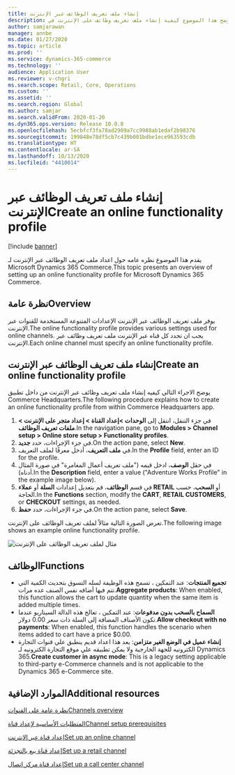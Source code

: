 ```yaml
---
title: إنشاء ملف تعريف الوظائف عبر الإنترنت
description: يوضح هذا الموضوع كيفية إنشاء ملف تعريف وظائف على الإنترنت في Microsoft Dynamics 365 Commerce.
author: samjarawan
manager: annbe
ms.date: 01/27/2020
ms.topic: article
ms.prod: ''
ms.service: dynamics-365-commerce
ms.technology: ''
audience: Application User
ms.reviewer: v-chgri
ms.search.scope: Retail, Core, Operations
ms.custom: ''
ms.assetid: ''
ms.search.region: Global
ms.author: samjar
ms.search.validFrom: 2020-01-20
ms.dyn365.ops.version: Release 10.0.8
ms.openlocfilehash: 5ecbfcf3fa78ad2909a7cc9988ab1edaf2b98376
ms.sourcegitcommit: 199848e78df5cb7c439b001bdbe1ece963593cdb
ms.translationtype: HT
ms.contentlocale: ar-SA
ms.lasthandoff: 10/13/2020
ms.locfileid: "4410014"
---
```

# <a name="create-an-online-functionality-profile"></a><span data-ttu-id="4b1e8-103">إنشاء ملف تعريف الوظائف عبر الإنترنت</span><span class="sxs-lookup"><span data-stu-id="4b1e8-103">Create an online functionality profile</span></span>


[!include [banner](includes/banner.md)]

<span data-ttu-id="4b1e8-104">يقدم هذا الموضوع نظره عامه حول اعداد ملف تعريف الوظائف عبر الإنترنت لـ Microsoft Dynamics 365 Commerce.</span><span class="sxs-lookup"><span data-stu-id="4b1e8-104">This topic presents an overview of setting up an online functionality profile for Microsoft Dynamics 365 Commerce.</span></span>

## <a name="overview"></a><span data-ttu-id="4b1e8-105">نظرة عامة</span><span class="sxs-lookup"><span data-stu-id="4b1e8-105">Overview</span></span>

<span data-ttu-id="4b1e8-106">يوفر ملف تعريف الوظائف عبر الإنترنت الإعدادات المتنوعة المستخدمة للقنوات عبر الإنترنت.</span><span class="sxs-lookup"><span data-stu-id="4b1e8-106">The online functionality profile provides various settings used for online channels.</span></span> <span data-ttu-id="4b1e8-107">يجب ان تحدد كل قناه عبر الإنترنت ملف تعريف وظائف عبر الإنترنت.</span><span class="sxs-lookup"><span data-stu-id="4b1e8-107">Each online channel must specify an online functionality profile.</span></span>

## <a name="create-an-online-functionality-profile"></a><span data-ttu-id="4b1e8-108">إنشاء ملف تعريف الوظائف عبر الإنترنت</span><span class="sxs-lookup"><span data-stu-id="4b1e8-108">Create an online functionality profile</span></span>

<span data-ttu-id="4b1e8-109">يوضح الاجراء التالي كيفيه إنشاء ملف تعريف وظائف عبر الإنترنت من داخل تطبيق Commerce Headquarters.</span><span class="sxs-lookup"><span data-stu-id="4b1e8-109">The following procedure explains how to create an online functionality profile from within Commerce Headquarters app.</span></span>

1. <span data-ttu-id="4b1e8-110">في جزء التنقل، انتقل إلى **الوحدات \>إعداد القناة \> إعداد متجر على الإنترنت \> ملفات تعريف الوظائف**.</span><span class="sxs-lookup"><span data-stu-id="4b1e8-110">In the navigation pane, go to **Modules \> Channel setup \> Online store setup \> Functionality profiles**.</span></span>
1. <span data-ttu-id="4b1e8-111">في جزء الإجراءات، حدد **جديد**.</span><span class="sxs-lookup"><span data-stu-id="4b1e8-111">On the action pane, select **New**.</span></span>
1. <span data-ttu-id="4b1e8-112">في **ملف التعريف**، أدخل معرفًا لملف التعريف.</span><span class="sxs-lookup"><span data-stu-id="4b1e8-112">In the **Profile** field, enter an ID for the profile.</span></span>
1. <span data-ttu-id="4b1e8-113">في حقل **الوصف**، ادخل قيمه ("ملف تعريف أعمال المغامرة" في صورة المثال أدناه).</span><span class="sxs-lookup"><span data-stu-id="4b1e8-113">In the **Description** field, enter a value ("Adventure Works Profile" in the example image below).</span></span>
1. <span data-ttu-id="4b1e8-114">في قسم **الوظائف**، قم بتعديل إعدادات **السلة** أو **عملاء RETAIL** أو **السحب**، حسب الحاجة.</span><span class="sxs-lookup"><span data-stu-id="4b1e8-114">In the **Functions** section, modify the **CART**, **RETAIL CUSTOMERS**, or **CHECKOUT** settings, as needed.</span></span>
1. <span data-ttu-id="4b1e8-115">في جزء الإجراءات، حدد **حفظ**.</span><span class="sxs-lookup"><span data-stu-id="4b1e8-115">On the action pane, select **Save**.</span></span>

<span data-ttu-id="4b1e8-116">تعرض الصورة التالية مثالاً لملف تعريف الوظائف على الإنترنت.</span><span class="sxs-lookup"><span data-stu-id="4b1e8-116">The following image shows an example online functionality profile.</span></span>
  
![مثال لملف تعريف الوظائف على الإنترنت](media/online-functionality-profile.png)

## <a name="functions"></a><span data-ttu-id="4b1e8-118">الوظائف</span><span class="sxs-lookup"><span data-stu-id="4b1e8-118">Functions</span></span>

- <span data-ttu-id="4b1e8-119">**تجميع المنتجات**: عند التمكين ، تسمح هذه الوظيفة لسله التسوق بتحديث الكمية التي تتم فيها أضافه نفس الصنف عده مرات.</span><span class="sxs-lookup"><span data-stu-id="4b1e8-119">**Aggregate products**: When enabled, this function allows the cart to update quantity when the same item is added multiple times.</span></span>
- <span data-ttu-id="4b1e8-120">**السماح بالسحب بدون مدفوعات**: عند التمكين ، تعالج هذه الدالة السيناريو عندما تكون الأصناف المضافة إلى السلة ذات سعر 0.00 دولار.</span><span class="sxs-lookup"><span data-stu-id="4b1e8-120">**Allow checkout with no payments**: When enabled, this function handles the scenario when items added to cart have a price $0.00.</span></span>
- <span data-ttu-id="4b1e8-121">**إنشاء عميل في الوضع الغير متزامن**: يعد هذا اعداد قديم ينطبق علي قنوات التجارة الكترونيه للجهة الخارجية ولا يمكن تطبيقه علي موقع التجارة الكترونيه لـ Dynamics 365.</span><span class="sxs-lookup"><span data-stu-id="4b1e8-121">**Create customer in async mode**: This is a legacy setting applicable to third-party e-Commerce channels and is not applicable to the Dynamics 365 e-Commerce site.</span></span>

## <a name="additional-resources"></a><span data-ttu-id="4b1e8-122">الموارد الإضافية</span><span class="sxs-lookup"><span data-stu-id="4b1e8-122">Additional resources</span></span>

[<span data-ttu-id="4b1e8-123">نظرة عامة على القنوات</span><span class="sxs-lookup"><span data-stu-id="4b1e8-123">Channels overview</span></span>](channels-overview.md)

[<span data-ttu-id="4b1e8-124">المتطلبات الأساسية‬ لإعداد قناة</span><span class="sxs-lookup"><span data-stu-id="4b1e8-124">Channel setup prerequisites</span></span>](channels-prerequisites.md)

[<span data-ttu-id="4b1e8-125">إعداد قناة عبر الإنترنت</span><span class="sxs-lookup"><span data-stu-id="4b1e8-125">Set up an online channel</span></span>](channel-setup-online.md)

[<span data-ttu-id="4b1e8-126">إعداد قناة بيع بالتجزئة</span><span class="sxs-lookup"><span data-stu-id="4b1e8-126">Set up a retail channel</span></span>](channel-setup-retail.md)

[<span data-ttu-id="4b1e8-127">إعداد قناة مركز اتصال</span><span class="sxs-lookup"><span data-stu-id="4b1e8-127">Set up a call center channel</span></span>](channel-setup-callcenter.md)
